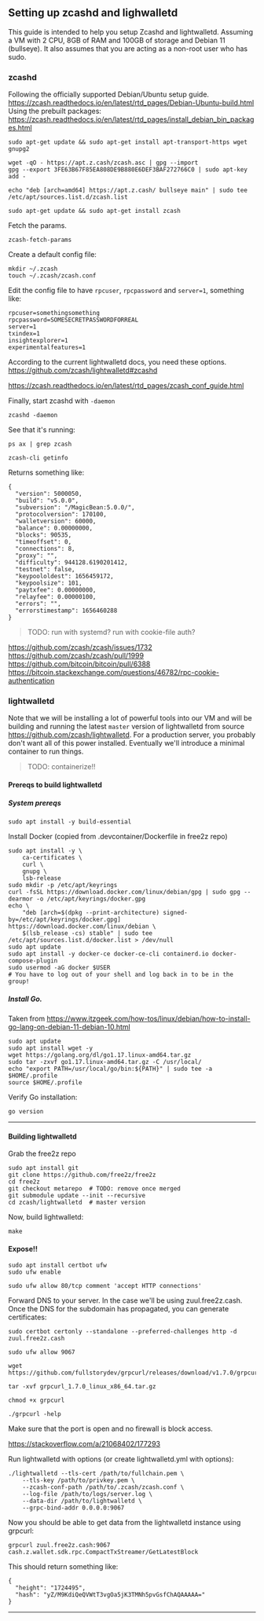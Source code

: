 ## Setting up zcashd and lighwalletd

This guide is intended to help you setup Zcashd and lightwalletd.
Assuming a VM with 2 CPU, 8GB of RAM and 100GB of storage and Debian 11
(bullseye).
It also assumes that you are acting as a non-root user who has sudo.

### zcashd

Following the officially supported Debian/Ubuntu setup guide.
https://zcash.readthedocs.io/en/latest/rtd_pages/Debian-Ubuntu-build.html
Using the prebuilt packages:
https://zcash.readthedocs.io/en/latest/rtd_pages/install_debian_bin_packages.html

```
sudo apt-get update && sudo apt-get install apt-transport-https wget gnupg2
```

```
wget -qO - https://apt.z.cash/zcash.asc | gpg --import
gpg --export 3FE63B67F85EA808DE9B880E6DEF3BAF272766C0 | sudo apt-key add -
```


```
echo "deb [arch=amd64] https://apt.z.cash/ bullseye main" | sudo tee /etc/apt/sources.list.d/zcash.list
```

```
sudo apt-get update && sudo apt-get install zcash
```

Fetch the params.

```
zcash-fetch-params
```

Create a default config file:

```
mkdir ~/.zcash
touch ~/.zcash/zcash.conf
```

Edit the config file to have `rpcuser`, `rpcpassword` and `server=1`,
something like:

```
rpcuser=somethingsomething
rpcpassword=SOMESECRETPASSWORDFORREAL
server=1
txindex=1
insightexplorer=1
experimentalfeatures=1
```

According to the current lightwalletd docs, you need these options.
https://github.com/zcash/lightwalletd#zcashd

https://zcash.readthedocs.io/en/latest/rtd_pages/zcash_conf_guide.html

Finally, start zcashd with `-daemon`

```
zcashd -daemon
```

<!-- OR, use `zcash-cli`: -->


See that it's running:

```
ps ax | grep zcash
```

```
zcash-cli getinfo
```

Returns something like:

```
{
  "version": 5000050,
  "build": "v5.0.0",
  "subversion": "/MagicBean:5.0.0/",
  "protocolversion": 170100,
  "walletversion": 60000,
  "balance": 0.00000000,
  "blocks": 90535,
  "timeoffset": 0,
  "connections": 8,
  "proxy": "",
  "difficulty": 944128.6190201412,
  "testnet": false,
  "keypoololdest": 1656459172,
  "keypoolsize": 101,
  "paytxfee": 0.00000000,
  "relayfee": 0.00000100,
  "errors": "",
  "errorstimestamp": 1656460288
}
```

> TODO: run with systemd? run with cookie-file auth?

https://github.com/zcash/zcash/issues/1732
https://github.com/zcash/zcash/pull/1999
https://github.com/bitcoin/bitcoin/pull/6388
https://bitcoin.stackexchange.com/questions/46782/rpc-cookie-authentication

### lightwalletd

Note that we will be installing a lot of powerful tools into our VM
and will be building and running the latest `master` version of lightwalletd
from source https://github.com/zcash/lightwalletd.
For a production server, you probably don't want all of this power installed.
Eventually we'll introduce a minimal container to run things.

> TODO: containerize!!

#### Prereqs to build lightwalletd

##### System prereqs

```
sudo apt install -y build-essential
```

Install Docker (copied from .devcontainer/Dockerfile in free2z repo)

```
sudo apt install -y \
    ca-certificates \
    curl \
    gnupg \
    lsb-release
sudo mkdir -p /etc/apt/keyrings
curl -fsSL https://download.docker.com/linux/debian/gpg | sudo gpg --dearmor -o /etc/apt/keyrings/docker.gpg
echo \
    "deb [arch=$(dpkg --print-architecture) signed-by=/etc/apt/keyrings/docker.gpg] https://download.docker.com/linux/debian \
    $(lsb_release -cs) stable" | sudo tee /etc/apt/sources.list.d/docker.list > /dev/null
sudo apt update
sudo apt install -y docker-ce docker-ce-cli containerd.io docker-compose-plugin
sudo usermod -aG docker $USER
# You have to log out of your shell and log back in to be in the group!
```

##### Install Go.

Taken from https://www.itzgeek.com/how-tos/linux/debian/how-to-install-go-lang-on-debian-11-debian-10.html

```
sudo apt update
sudo apt install wget -y
wget https://golang.org/dl/go1.17.linux-amd64.tar.gz
sudo tar -zxvf go1.17.linux-amd64.tar.gz -C /usr/local/
echo "export PATH=/usr/local/go/bin:${PATH}" | sudo tee -a $HOME/.profile
source $HOME/.profile
```

Verify Go installation:

```
go version
```

---

#### Building lightwalletd

Grab the free2z repo

```
sudo apt install git
git clone https://github.com/free2z/free2z
cd free2z
git checkout metarepo  # TODO: remove once merged
git submodule update --init --recursive
cd zcash/lightwalletd  # master version
```

Now, build lightwalletd:

```
make
```

#### Expose!!

```
sudo apt install certbot ufw
sudo ufw enable
```

```
sudo ufw allow 80/tcp comment 'accept HTTP connections'
```

Forward DNS to your server. In the case we'll be using zuul.free2z.cash.
Once the DNS for the subdomain has propagated, you can generate certificates:

```
sudo certbot certonly --standalone --preferred-challenges http -d zuul.free2z.cash
```

```
sudo ufw allow 9067
```


```
wget https://github.com/fullstorydev/grpcurl/releases/download/v1.7.0/grpcurl_1.7.0_linux_x86_64.tar.gz

tar -xvf grpcurl_1.7.0_linux_x86_64.tar.gz

chmod +x grpcurl

./grpcurl -help
```

Make sure that the port is open and no firewall is block access.

https://stackoverflow.com/a/21068402/177293

Run lightwalletd with options (or create lightwalletd.yml with options):

```
./lightwalletd --tls-cert /path/to/fullchain.pem \
    --tls-key /path/to/privkey.pem \
    --zcash-conf-path /path/to/.zcash/zcash.conf \
    --log-file /path/to/logs/server.log \
    --data-dir /path/to/lightwalletd \
    --grpc-bind-addr 0.0.0.0:9067
```

Now you should be able to get data from the lightwalletd instance using
grpcurl:

```
grpcurl zuul.free2z.cash:9067 cash.z.wallet.sdk.rpc.CompactTxStreamer/GetLatestBlock
```

This should return something like:

```
{
  "height": "1724495",
  "hash": "yZ/M9KdiQeQVWtT3vgOa5jK3TMNh5pvGsfChAQAAAAA="
}
```


----

<!--
grpc-web

10989  protoc -I=. service.proto compact_formats.proto --js_out=import_style=commonjs:web --grpc-web_out=import_style=typescript,mode=grpcwebtext:web
10991  protoc -I=. service.proto compact_formats.proto darkside.proto --js_out=import_style=commonjs:web --grpc-web_out=import_style=typescript,mode=grpcwebtext:web
 -->


